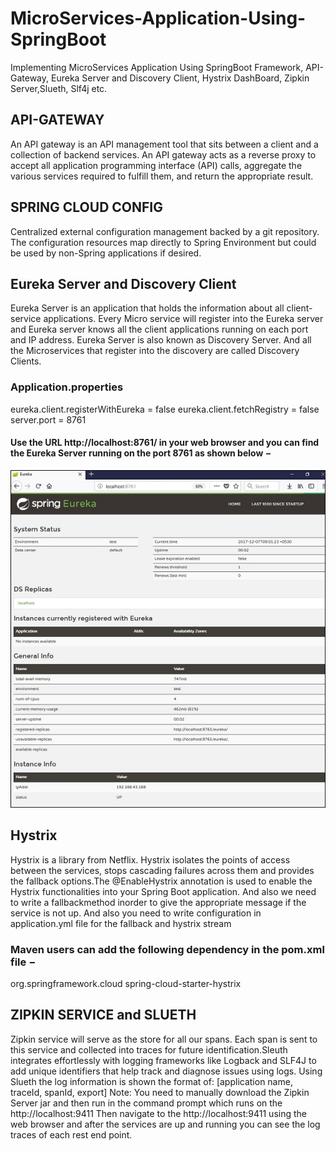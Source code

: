 # MicroServices-Application-Using-SpringBoot
Implementing MicroServices Application Using SpringBoot Framework, API-Gateway, Eureka Server and Discovery Client, Hystrix DashBoard, Zipkin Server,Slueth, Slf4j etc.

## API-GATEWAY
An API gateway is an API management tool that sits between a client and a collection of backend services. An API gateway acts as a reverse proxy to accept all application programming interface (API) calls, aggregate the various services required to fulfill them, and return the appropriate result.

## SPRING CLOUD CONFIG
Centralized external configuration management backed by a git repository. The configuration resources map directly to Spring Environment but could be used by non-Spring applications if desired.

## Eureka Server and Discovery Client
Eureka Server is an application that holds the information about all client-service applications. Every Micro service will register into the Eureka server and Eureka server knows all the client applications running on each port and IP address. Eureka Server is also known as Discovery Server. And all the Microservices that register into the discovery are called Discovery Clients.

### Application.properties
eureka.client.registerWithEureka = false
eureka.client.fetchRegistry = false
server.port = 8761

#### Use the URL http://localhost:8761/ in your web browser and you can find the Eureka Server running on the port 8761 as shown below −
![Eureka Server](https://github.com/thoomyashwanthreddy/MicroServices-Application-Using-SpringBoot/blob/main/Images/eureka_server_running_on_port_8761.jpg)

## Hystrix
Hystrix is a library from Netflix. Hystrix isolates the points of access between the services, stops cascading failures across them and provides the fallback options.The @EnableHystrix annotation is used to enable the Hystrix functionalities into your Spring Boot application. And also we need to write a fallbackmethod inorder to give the appropriate message if the service is not up. And also you need to write configuration in application.yml file for the fallback and hystrix stream
### Maven users can add the following dependency in the pom.xml file −
<dependency>
   <groupId>org.springframework.cloud</groupId>
   <artifactId>spring-cloud-starter-hystrix</artifactId>
</dependency>

## ZIPKIN SERVICE and SLUETH
Zipkin service will serve as the store for all our spans. Each span is sent to this service and collected into traces for future identification.Sleuth integrates effortlessly with logging frameworks like Logback and SLF4J to add unique identifiers that help track and diagnose issues using logs. Using Slueth the log information is shown the format of:    [application name, traceId, spanId, export]
Note: You need to manually download the Zipkin Server jar and then run in the command prompt which runs on the http://localhost:9411 Then navigate to the http://localhost:9411 using the web browser and after the services are up and running you can see the log traces of each rest end point.
